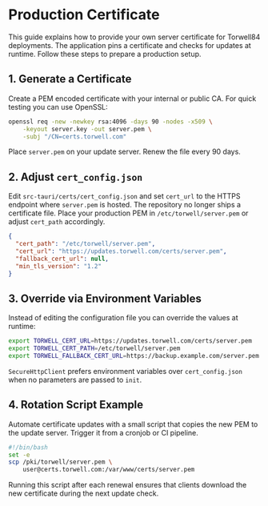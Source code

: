 # Production Certificate

This guide explains how to provide your own server certificate for Torwell84 deployments. The application pins a certificate and checks for updates at runtime. Follow these steps to prepare a production setup.

## 1. Generate a Certificate

Create a PEM encoded certificate with your internal or public CA. For quick testing you can use OpenSSL:

```bash
openssl req -new -newkey rsa:4096 -days 90 -nodes -x509 \
    -keyout server.key -out server.pem \
    -subj "/CN=certs.torwell.com"
```

Place `server.pem` on your update server. Renew the file every 90 days.

## 2. Adjust `cert_config.json`

Edit `src-tauri/certs/cert_config.json` and set `cert_url` to the HTTPS endpoint where `server.pem` is hosted. The repository no longer ships a certificate file. Place your production PEM in `/etc/torwell/server.pem` or adjust `cert_path` accordingly.

```json
{
  "cert_path": "/etc/torwell/server.pem",
  "cert_url": "https://updates.torwell.com/certs/server.pem",
  "fallback_cert_url": null,
  "min_tls_version": "1.2"
}
```

## 3. Override via Environment Variables

Instead of editing the configuration file you can override the values at runtime:

```bash
export TORWELL_CERT_URL=https://updates.torwell.com/certs/server.pem
export TORWELL_CERT_PATH=/etc/torwell/server.pem
export TORWELL_FALLBACK_CERT_URL=https://backup.example.com/server.pem
```

`SecureHttpClient` prefers environment variables over `cert_config.json` when no parameters are passed to `init`.

## 4. Rotation Script Example

Automate certificate updates with a small script that copies the new PEM to the update server. Trigger it from a cronjob or CI pipeline.

```bash
#!/bin/bash
set -e
scp /pki/torwell/server.pem \
    user@certs.torwell.com:/var/www/certs/server.pem
```

Running this script after each renewal ensures that clients download the new certificate during the next update check.
